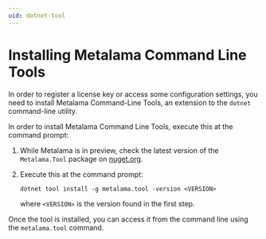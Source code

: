 ```yaml
---
uid: dotnet-tool
---
```


# Installing Metalama Command Line Tools

In order to register a license key or access some configuration settings, you need to install Metalama Command-Line Tools, an extension to the `dotnet` command-line utility.

In order to install Metalama Command Line Tools, execute this at the command prompt:

1. While Metalama is in preview, check the latest version of the `Metalama.Tool` package on [nuget.org](https://www.nuget.org/packages/Metalama.Tool).
2. Execute this at the command prompt:

    ```
    dotnet tool install -g metalama.tool -version <VERSION>
    ```

    where `<VERSION>` is the version found in the first step.

Once the tool is installed, you can access it from the command line using the `metalama.tool` command.